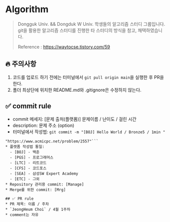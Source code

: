 # Algorithm

> Dongguk Univ. && Dongduk W Univ. 학생들의 알고리즘 스터디 그룹입니다.
> git을 활용한 알고리즘 스터디를 진행한 타 스터디의 방식을 참고, 채택하였습니다.
> 
> 
> Reference : https://waytocse.tistory.com/59

## 🔥 주의사항
1. 코드를 업로드 하기 전에는 터미널에서 `git pull origin main`을 실행한 후 PR을 한다.
2. 폴더 최상단에 위치한 README.md와 .gitignore은 수정하지 않는다.

## ✅ commit rule
* commit 메세지: [문제 출처(플랫폼)] 문제이름 / 난이도 / 걸린 시간
* description: 문제 주소 (option)
* 터미널에서 작성법:
```git commit -m "[BOJ] Hello World / Bronze5 / 1min "```
```git commit -m "[BOJ] Hello World / Bronze5 / 1min
"https://www.acmicpc.net/problem/2557"```
* 플랫폼 작성법 통일:
  - [BOJ] - 백준
  - [PGS] - 프로그래머스
  - [LTC] - 리트코드
  - [CFS] - 코드포스
  - [SEA] - 삼성SW Expert Academy
  - [ETC] - 그외
* Repository 관리용 commit: [Manage]
* Merge를 위한 commit: [Mrg]

## ✅ PR rule
* PR 제목: 이름 / 주차
* `JeongHeum Choi` / 4월 1주차
* comment는 자유

